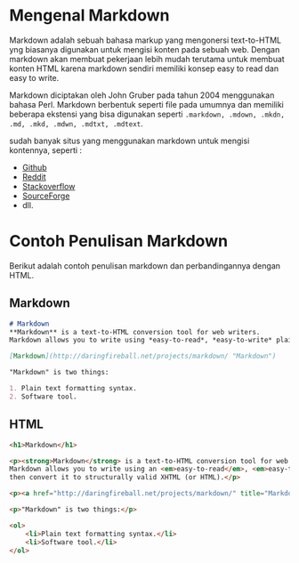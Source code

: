# Mengenal Markdown

Markdown adalah sebuah bahasa markup yang mengonersi text-to-HTML yng biasanya digunakan untuk mengisi konten pada sebuah web. Dengan markdown akan membuat pekerjaan lebih mudah terutama untuk membuat konten HTML karena markdown sendiri memiliki konsep easy to read dan easy to write.

Markdown diciptakan oleh John Gruber pada tahun 2004 menggunakan bahasa Perl. Markdown berbentuk seperti file pada umumnya dan memiliki beberapa ekstensi yang bisa digunakan seperti `.markdown, .mdown, .mkdn, .md, .mkd, .mdwn, .mdtxt, .mdtext`.

sudah banyak situs yang menggunakan markdown untuk mengisi kontennya, seperti :
- [Github](https://www.github.com)
- [Reddit](www.reddit.com)
- [Stackoverflow](www.stackoverflow.com)
- [SourceForge](www.sourceforge.com)
- dll.

# Contoh Penulisan Markdown

Berikut adalah contoh penulisan markdown dan perbandingannya dengan HTML.
## Markdown
```markdown
# Markdown
**Markdown** is a text-to-HTML conversion tool for web writers. 
Markdown allows you to write using *easy-to-read*, *easy-to-write* plain text format, then convert it to structurally valid XHTML (or HTML).

[Markdown](http://daringfireball.net/projects/markdown/ "Markdown")

"Markdown" is two things:

1. Plain text formatting syntax.
2. Software tool.
```

## HTML

```html
<h1>Markdown</h1>

<p><strong>Markdown</strong> is a text-to-HTML conversion tool for web writers. 
Markdown allows you to write using an <em>easy-to-read</em>, <em>easy-to-write</em> plain text format, 
then convert it to structurally valid XHTML (or HTML).</p>

<p><a href="http://daringfireball.net/projects/markdown/" title="Markdown">Markdown</a></p>

<p>"Markdown" is two things:</p>

<ol>
	<li>Plain text formatting syntax.</li>
	<li>Software tool.</li>
</ol>
```
